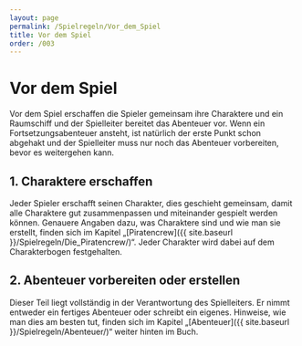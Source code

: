 ```yaml
---
layout: page
permalink: /Spielregeln/Vor_dem_Spiel
title: Vor dem Spiel
order: /003
---
```


# Vor dem Spiel

Vor dem Spiel erschaffen die Spieler gemeinsam ihre Charaktere und ein Raumschiff und der Spielleiter bereitet das Abenteuer vor. Wenn ein Fortsetzungsabenteuer ansteht, ist natürlich der erste Punkt schon abgehakt und der Spielleiter muss nur noch das Abenteuer vorbereiten, bevor es weitergehen kann.

## 1. Charaktere erschaffen

Jeder Spieler erschafft seinen Charakter, dies geschieht gemeinsam, damit alle Charaktere gut zusammenpassen und miteinander gespielt werden können. Genauere Angaben dazu, was Charaktere sind und wie man sie erstellt, finden sich im Kapitel „[Piratencrew]({{ site.baseurl }}/Spielregeln/Die_Piratencrew/)“. Jeder Charakter wird dabei auf dem Charakterbogen festgehalten.

## 2. Abenteuer vorbereiten oder erstellen

Dieser Teil liegt vollständig in der Verantwortung des Spielleiters. Er nimmt entweder ein fertiges Abenteuer oder schreibt ein eigenes. Hinweise, wie man dies am besten tut, finden sich im Kapitel „[Abenteuer]({{ site.baseurl }}/Spielregeln/Abenteuer/)“ weiter hinten im Buch.
